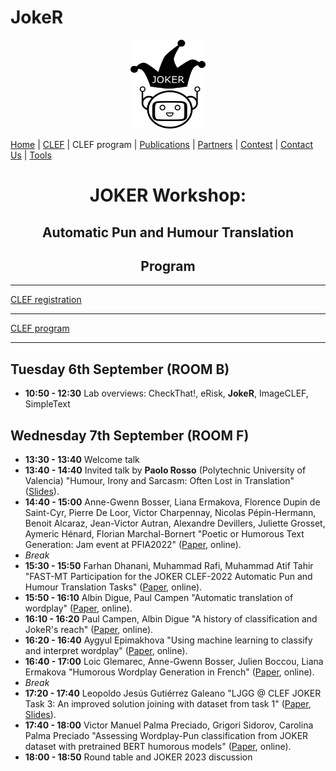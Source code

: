# JokeR
  <p align="center">
  <img src="../img/Joker.png" width="120" height="142">
  </p>

[Home](index) | [CLEF](project)  | CLEF program | [Publications](publications) | [Partners](partners) | [Contest](contest) | [Contact Us](contact) | [Tools](tools)
<br>
  <h1 align="center">JOKER Workshop:</h1>
  <h2 align="center">Automatic Pun and Humour Translation</h2>
  <h2 align="center">Program</h2>
  
------------------------------------------------------------


[CLEF registration](https://clef2022.clef-initiative.eu/index.php?page=Pages/conferenceRegistration.html)

------------------------------------------------------------

[CLEF program](https://clef2022.clef-initiative.eu/index.php?page=Pages/programme.html)

------------------------------------------------------------

## Tuesday 6th September (ROOM B)

* **10:50 - 12:30** Lab overviews: CheckThat!, eRisk, **JokeR**, ImageCLEF, SimpleText

## Wednesday 7th September (ROOM F)
* **13:30 - 13:40** Welcome talk
* **13:40 - 14:40** Invited talk by **Paolo Rosso** (Polytechnic University of Valencia) "Humour, Irony and Sarcasm: Often Lost in Translation" ([Slides](../slides/keynoteJokeR.pdf)).
* **14:40 - 15:00** Anne-Gwenn Bosser, Liana Ermakova, Florence Dupin de Saint-Cyr, Pierre De Loor, Victor Charpennay, Nicolas Pépin-Hermann, Benoit Alcaraz, Jean-Victor Autran, Alexandre Devillers, Juliette Grosset, Aymeric Hénard, Florian Marchal-Bornert "Poetic or Humorous Text Generation: Jam event at PFIA2022" ([Paper](http://ceur-ws.org/Vol-3180/paper-131.pdf), online).
* *Break*
* **15:30 - 15:50** Farhan Dhanani, Muhammad Rafi, Muhammad Atif Tahir "FAST-MT Participation for the JOKER CLEF-2022 Automatic Pun and Humour Translation Tasks" ([Paper](http://ceur-ws.org/Vol-3180/paper-136.pdf), online).
* **15:50 - 16:10** Albin Digue, Paul Campen "Automatic translation of wordplay" ([Paper](http://ceur-ws.org/Vol-3180/paper-137.pdf), online).
* **16:10 - 16:20** Paul Campen, Albin Digue "A history of classification and JokeR's reach" ([Paper](http://ceur-ws.org/Vol-3180/paper-132.pdf), online).
* **16:20 - 16:40** Aygyul Epimakhova "Using machine learning to classify and interpret wordplay" ([Paper](http://ceur-ws.org/Vol-3180/paper-138.pdf), online).
* **16:40 - 17:00** Loic Glemarec, Anne-Gwenn Bosser, Julien Boccou, Liana Ermakova "Humorous Wordplay Generation in French" ([Paper](http://ceur-ws.org/Vol-3180/paper-139.pdf), online).
* *Break*
* **17:20 - 17:40** Leopoldo Jesús Gutiérrez Galeano "LJGG @ CLEF JOKER Task 3: An improved solution joining with dataset from task 1" ([Paper](http://ceur-ws.org/Vol-3180/paper-141.pdf), [Slides](../slides/Victor-CLEF2022JOKER.pdf)).
* **17:40 - 18:00** Victor Manuel Palma Preciado, Grigori Sidorov, Carolina Palma Preciado "Assessing Wordplay-Pun classification from JOKER dataset with pretrained BERT humorous models" ([Paper](http://ceur-ws.org/Vol-3180/paper-142.pdf), online).
* **18:00 - 18:50** Round table and JOKER 2023 discussion
